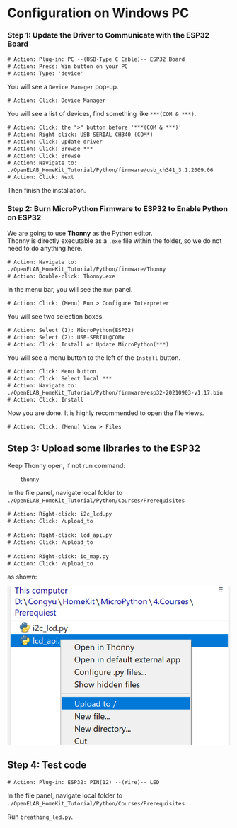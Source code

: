 # Configuration on Windows PC

### Step 1: Update the Driver to Communicate with the ESP32 Board

    # Action: Plug-in: PC --(USB-Type C Cable)-- ESP32 Board
    # Action: Press: Win button on your PC
    # Action: Type: 'device'

You will see a `Device Manager` pop-up.

    # Action: Click: Device Manager

You will see a list of devices, find something like `***(COM & ***)`.

    # Action: Click: the ">" button before '***(COM & ***)'
    # Action: Right-click: USB-SERIAL CH340 (COM*)
    # Action: Click: Update driver
    # Action: Click: Browse ***
    # Action: Click: Browse
    # Action: Navigate to: ./OpenELAB_HomeKit_Tutorial/Python/firmware/usb_ch341_3.1.2009.06
    # Action: Click: Next

Then finish the installation.

### Step 2: Burn MicroPython Firmware to ESP32 to Enable Python on ESP32

We are going to use **Thonny** as the Python editor.  
Thonny is directly executable as a `.exe` file within the folder, so we do not need to do anything here.

    # Action: Navigate to: ./OpenELAB_HomeKit_Tutorial/Python/firmware/Thonny
    # Action: Double-click: Thonny.exe

In the menu bar, you will see the `Run` panel.

    # Action: Click: (Menu) Run > Configure Interpreter

You will see two selection boxes.

    # Action: Select (1): MicroPython(ESP32)
    # Action: Select (2): USB-SERIAL@COMx
    # Action: Click: Install or Update MicroPython(***) 

You will see a menu button to the left of the `Install` button.

    # Action: Click: Menu button
    # Action: Click: Select local ***
    # Action: Navigate to: ./OpenELAB_HomeKit_Tutorial/Python/firmware/esp32-20210903-v1.17.bin
    # Action: Click: Install

Now you are done. It is highly recommended to open the file views.

    # Action: Click: (Menu) View > Files



## Step 3: Upload some libraries to the ESP32

Keep Thonny open, if not run command:

```bash
    thonny
```

In the file panel, navigate local folder to `./OpenELAB_HomeKit_Tutorial/Python/Courses/Prerequisites`

    # Action: Right-click: i2c_lcd.py
    # Action: Click: /upload_to

    # Action: Right-click: lcd_api.py
    # Action: Click: /upload_to

    # Action: Right-click: io_map.py
    # Action: Click: /upload_to
    
as shown:

![UploadTo](./images/upload_to.jpg)

## Step 4: Test code

    # Action: Plug-in: ESP32: PIN(12) --(Wire)-- LED

In the file panel, navigate local folder to `./OpenELAB_HomeKit_Tutorial/Python/Courses/Prerequisites`

Run `breathing_led.py`.

